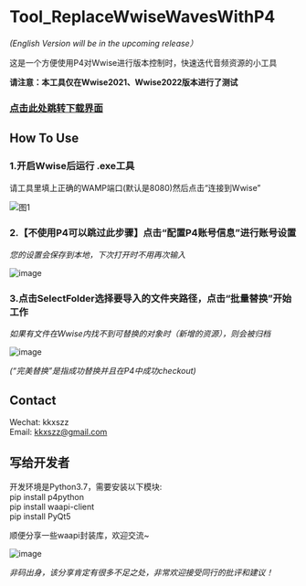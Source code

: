 # Tool_ReplaceWwiseWavesWithP4

*(English Version will be in the upcoming release）*  

这是一个方便使用P4对Wwise进行版本控制时，快速迭代音频资源的小工具  

**请注意：本工具仅在Wwise2021、Wwise2022版本进行了测试**

### [点击此处跳转下载界面](https://github.com/szz1031/Tool_ReplaceWwiseWavesWithP4/releases)

## How To Use  


### 1.开启Wwise后运行 .exe工具  

请工具里填上正确的WAMP端口(默认是8080)然后点击“连接到Wwise”   

![图1](https://user-images.githubusercontent.com/52338219/232001837-74939a9a-2270-419d-9c55-f1af6e014baa.png)  


### 2.【不使用P4可以跳过此步骤】点击“配置P4账号信息”进行账号设置  

*您的设置会保存到本地，下次打开时不用再次输入*   

![image](https://user-images.githubusercontent.com/52338219/232003095-8bd136cf-994e-4016-a8e5-a97fb1521f5c.png)  


### 3.点击SelectFolder选择要导入的文件夹路径，点击“批量替换”开始工作  
  
*如果有文件在Wwise内找不到可替换的对象时（新增的资源），则会被归档*  

![image](https://user-images.githubusercontent.com/52338219/232007129-070b0331-401f-47c6-b411-1d1d836ef875.png)  

*(“完美替换”是指成功替换并且在P4中成功checkout)*


## Contact

Wechat: kkxszz  
Email: kkxszz@gmail.com  

## 写给开发者  

开发环境是Python3.7，需要安装以下模块:  
pip install p4python  
pip install waapi-client  
pip install PyQt5  

顺便分享一些waapi封装库，欢迎交流~  

![image](https://user-images.githubusercontent.com/52338219/203762564-8c1877a2-3900-4f23-addb-ce5aa2cf8c29.png)  

*非码出身，该分享肯定有很多不足之处，非常欢迎接受同行的批评和建议！*  
